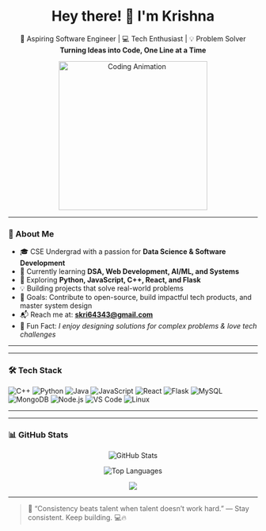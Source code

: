 <h1 align="center">Hey there! 👋 I'm Krishna</h1>

<p align="center">
🚀 Aspiring Software Engineer | 💻 Tech Enthusiast | 💡 Problem Solver <br>
<b>Turning Ideas into Code, One Line at a Time</b>
</p>

<p align="center">
  <img src="https://cdn.dribbble.com/users/1162077/screenshots/3848914/programmer.gif" alt="Coding Animation" width="300"/>
</p>

---

### 🚀 About Me

- 🎓 CSE Undergrad with a passion for **Data Science & Software Development**
- 🔭 Currently learning **DSA, Web Development, AI/ML, and Systems**
- 🌱 Exploring **Python, JavaScript, C++, React, and Flask**
- 💡 Building projects that solve real-world problems
- 🎯 Goals: Contribute to open-source, build impactful tech products, and master system design
- 📬 Reach me at: **skri64343@gmail.com**
- 🎉 Fun Fact: *I enjoy designing solutions for complex problems & love tech challenges*

---


---

### 🛠️ Tech Stack
![C++](https://img.shields.io/badge/C++-00599C?style=for-the-badge&logo=c%2B%2B)
![Python](https://img.shields.io/badge/Python-yellow?style=for-the-badge&logo=python)
![Java](https://img.shields.io/badge/Java-red?style=for-the-badge&logo=java)
![JavaScript](https://img.shields.io/badge/JavaScript-yellow?style=for-the-badge&logo=javascript)
![React](https://img.shields.io/badge/React-20232A?style=for-the-badge&logo=react)
![Flask](https://img.shields.io/badge/Flask-black?style=for-the-badge&logo=flask)
![MySQL](https://img.shields.io/badge/MySQL-blue?style=for-the-badge&logo=mysql)
![MongoDB](https://img.shields.io/badge/MongoDB-darkgreen?style=for-the-badge&logo=mongodb)
![Node.js](https://img.shields.io/badge/Node.js-green?style=for-the-badge&logo=node.js)
![VS Code](https://img.shields.io/badge/VSCode-blue?style=for-the-badge&logo=visual-studio-code)
![Linux](https://img.shields.io/badge/Linux-black?style=for-the-badge&logo=linux)

---


---

### 📊 GitHub Stats

<p align="center">
  <img src="https://github-readme-stats.vercel.app/api?username=Krishna070104&show_icons=true&theme=radical" alt="GitHub Stats" />
</p>

<p align="center">
  <img src="https://github-readme-stats.vercel.app/api/top-langs/?username=Krishna070104&layout=compact&theme=radical" alt="Top Languages" />
</p>

<p align = "center">
  <img src =https://github-readme-stats.vercel.app/api?username=Krishna070104&show_icons=true&theme=tokyonight/>
</p>



---

> 💬 “Consistency beats talent when talent doesn’t work hard.” — Stay consistent. Keep building. 💻🔥
